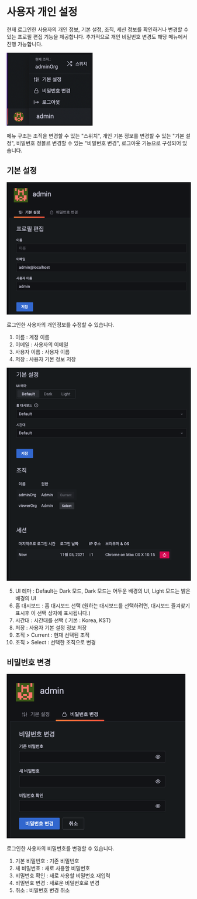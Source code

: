 # 사용자 개인 설정

 현재 로그인한 사용자의 개인 정보, 기본 설정, 조직, 세션 정보를 확인하거나 변경할 수 있는 프로필 편집 기능을 제공합니다. 추가적으로 개인 비밀번호 변경도 해당 메뉴에서 진행 가능합니다.

![wall-dashboard-server-personal-setting-menu](../../assets/images/wall-dashboard-server-personal-setting-menu.png)

메뉴 구조는 조직을 변경할 수 있는 "스위치", 개인 기본 정보를 변경할 수 있는 "기본 설정", 비밀번호 정볼르 변경할 수 있는 "비밀번호 변경", 로그아웃 기능으로 구성되어 있습니다.

## 기본 설정
![wall-dashboard-server-personal-setting-profile-1](../../assets/images/wall-dashboard-server-personal-setting-profile-1.png)

로그인한 사용자의 개인정보를 수정할 수 있습니다.

1) 이름 : 계정 이름  
2) 이메일 : 사용자의 이메일  
3) 사용자 이름 : 사용자 이름  
4) 저장 : 사용자 기본 정보 저장

![wall-dashboard-server-personal-setting-profile-2](../../assets/images/wall-dashboard-server-personal-setting-profile-2.png)

5) UI 테마 : Default는 Dark 모드, Dark 모드는 어두운 배경의 UI, Light 모드는 밝은 배경의 UI  
6) 홈 대시보드 : 홈 대시보드 선택 (원하는 대시보드를 선택하려면, 대시보드 즐겨찾기 표시후 이 선택 상자에 표시됩니다.)  
7) 시간대 : 시간대를 선택 ( 기본 : Korea, KST)  
8) 저장 : 사용자 기본 설정 정보 저장  
9) 조직 > Current : 현재 선택된 조직  
10) 조직 > Select : 선택한 조직으로 변경  

## 비밀번호 변경

![wall-dashboard-server-personal-setting-password](../../assets/images/wall-dashboard-server-personal-setting-password.png)

로그인한 사용자의 비밀번호를 변경할 수 있습니다.

1) 기본 비밀번호 : 기존 비밀번호
2) 새 비밀번호 : 새로 사용할 비밀번호
3) 비밀번호 확인 : 새로 사용할 비밀번호 재입력
4) 비밀번호 변경 : 새로운 비밀번호로 변경
5) 취소 : 비밀번호 변경 취소